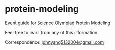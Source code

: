 # protein-modeling
Event guide for Science Olympiad Protein Modeling

Feel free to learn from any of this information. 

Correspondence: johnyang5132004@gmail.com
